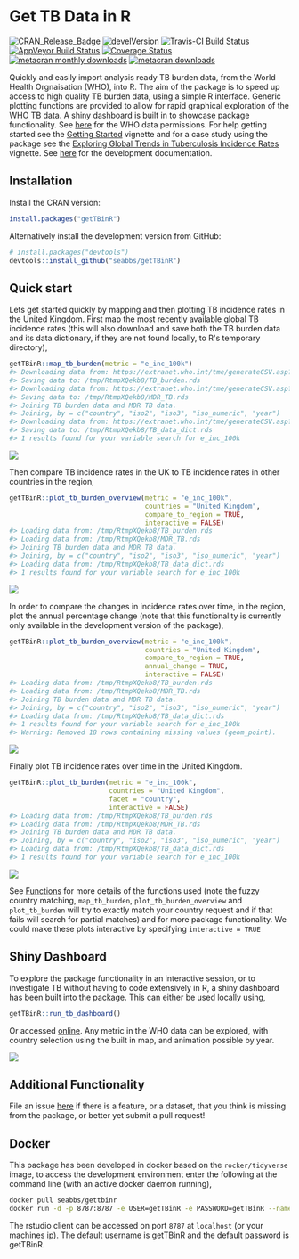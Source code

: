 
Get TB Data in R
================

[![CRAN\_Release\_Badge](http://www.r-pkg.org/badges/version-ago/getTBinR)](https://CRAN.R-project.org/package=getTBinR) [![develVersion](https://img.shields.io/badge/devel%20version-0.5.6-blue.svg?style=flat)](https://github.com/getTBinR) [![Travis-CI Build Status](https://travis-ci.org/seabbs/getTBinR.svg?branch=master)](https://travis-ci.org/seabbs/getTBinR) [![AppVeyor Build Status](https://ci.appveyor.com/api/projects/status/github/seabbs/getTBinR?branch=master&svg=true)](https://ci.appveyor.com/project/seabbs/getTBinR) [![Coverage Status](https://img.shields.io/codecov/c/github/seabbs/getTBinR/master.svg)](https://codecov.io/github/seabbs/getTBinR?branch=master) [![metacran monthly downloads](http://cranlogs.r-pkg.org/badges/getTBinR)](https://cran.r-project.org/package=getTBinR) [![metacran downloads](http://cranlogs.r-pkg.org/badges/grand-total/getTBinR?color=ff69b4)](https://cran.r-project.org/package=getTBinR)

Quickly and easily import analysis ready TB burden data, from the World Health Orgnaisation (WHO), into R. The aim of the package is to speed up access to high quality TB burden data, using a simple R interface. Generic plotting functions are provided to allow for rapid graphical exploration of the WHO TB data. A shiny dashboard is built in to showcase package functionality. See [here](http://www.who.int/about/copyright/en/) for the WHO data permissions. For help getting started see the [Getting Started](https://www.samabbott.co.uk/getTBinR/articles/intro.html) vignette and for a case study using the package see the [Exploring Global Trends in Tuberculosis Incidence Rates](https://www.samabbott.co.uk/getTBinR/articles/case_study_global_trends.html) vignette. See [here](https://www.samabbott.co.uk/getTBinR/dev) for the development documentation.

Installation
------------

Install the CRAN version:

``` r
install.packages("getTBinR")
```

Alternatively install the development version from GitHub:

``` r
# install.packages("devtools")
devtools::install_github("seabbs/getTBinR")
```

Quick start
-----------

Lets get started quickly by mapping and then plotting TB incidence rates in the United Kingdom. First map the most recently available global TB incidence rates (this will also download and save both the TB burden data and its data dictionary, if they are not found locally, to R's temporary directory),

``` r
getTBinR::map_tb_burden(metric = "e_inc_100k")
#> Downloading data from: https://extranet.who.int/tme/generateCSV.asp?ds=estimates
#> Saving data to: /tmp/RtmpXQekb8/TB_burden.rds
#> Downloading data from: https://extranet.who.int/tme/generateCSV.asp?ds=mdr_rr_estimates
#> Saving data to: /tmp/RtmpXQekb8/MDR_TB.rds
#> Joining TB burden data and MDR TB data.
#> Joining, by = c("country", "iso2", "iso3", "iso_numeric", "year")
#> Downloading data from: https://extranet.who.int/tme/generateCSV.asp?ds=dictionary
#> Saving data to: /tmp/RtmpXQekb8/TB_data_dict.rds
#> 1 results found for your variable search for e_inc_100k
```

![](man/figure/map-tb-incidence-eur-1.png)

Then compare TB incidence rates in the UK to TB incidence rates in other countries in the region,

``` r
getTBinR::plot_tb_burden_overview(metric = "e_inc_100k",
                                  countries = "United Kingdom",
                                  compare_to_region = TRUE,
                                  interactive = FALSE)
#> Loading data from: /tmp/RtmpXQekb8/TB_burden.rds
#> Loading data from: /tmp/RtmpXQekb8/MDR_TB.rds
#> Joining TB burden data and MDR TB data.
#> Joining, by = c("country", "iso2", "iso3", "iso_numeric", "year")
#> Loading data from: /tmp/RtmpXQekb8/TB_data_dict.rds
#> 1 results found for your variable search for e_inc_100k
```

![](man/figure/plot-tb-incidence-eur-1.png)

In order to compare the changes in incidence rates over time, in the region, plot the annual percentage change (note that this functionality is currently only available in the development version of the package),

``` r
getTBinR::plot_tb_burden_overview(metric = "e_inc_100k",
                                  countries = "United Kingdom",
                                  compare_to_region = TRUE,
                                  annual_change = TRUE,
                                  interactive = FALSE)
#> Loading data from: /tmp/RtmpXQekb8/TB_burden.rds
#> Loading data from: /tmp/RtmpXQekb8/MDR_TB.rds
#> Joining TB burden data and MDR TB data.
#> Joining, by = c("country", "iso2", "iso3", "iso_numeric", "year")
#> Loading data from: /tmp/RtmpXQekb8/TB_data_dict.rds
#> 1 results found for your variable search for e_inc_100k
#> Warning: Removed 18 rows containing missing values (geom_point).
```

![](man/figure/plot-tb-incidence-eur-per-1.png)

Finally plot TB incidence rates over time in the United Kingdom.

``` r
getTBinR::plot_tb_burden(metric = "e_inc_100k",
                         countries = "United Kingdom",
                         facet = "country",
                         interactive = FALSE)
#> Loading data from: /tmp/RtmpXQekb8/TB_burden.rds
#> Loading data from: /tmp/RtmpXQekb8/MDR_TB.rds
#> Joining TB burden data and MDR TB data.
#> Joining, by = c("country", "iso2", "iso3", "iso_numeric", "year")
#> Loading data from: /tmp/RtmpXQekb8/TB_data_dict.rds
#> 1 results found for your variable search for e_inc_100k
```

![](man/figure/plot-tb-incidence-uk-1.png)

See [Functions](https://www.samabbott.co.uk/getTBinR/reference/index.html) for more details of the functions used (note the fuzzy country matching, `map_tb_burden`, `plot_tb_burden_overview` and `plot_tb_burden` will try to exactly match your country request and if that fails will search for partial matches) and for more package functionality. We could make these plots interactive by specifying `interactive = TRUE`

Shiny Dashboard
---------------

To explore the package functionality in an interactive session, or to investigate TB without having to code extensively in R, a shiny dashboard has been built into the package. This can either be used locally using,

``` r
getTBinR::run_tb_dashboard()
```

Or accessed [online](http://www.seabbs.co.uk/shiny/ExploreGlobalTB). Any metric in the WHO data can be explored, with country selection using the built in map, and animation possible by year.

![](man/img/ExploreGlobalTB.png)

Additional Functionality
------------------------

File an issue [here](https://github.com/seabbs/getTBinR/issues) if there is a feature, or a dataset, that you think is missing from the package, or better yet submit a pull request!

Docker
------

This package has been developed in docker based on the `rocker/tidyverse` image, to access the development environment enter the following at the command line (with an active docker daemon running),

``` bash
docker pull seabbs/gettbinr
docker run -d -p 8787:8787 -e USER=getTBinR -e PASSWORD=getTBinR --name getTBinR seabbs/gettbinr
```

The rstudio client can be accessed on port `8787` at `localhost` (or your machines ip). The default username is getTBinR and the default password is getTBinR.
